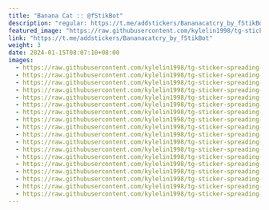 ```yaml
---
title: "Banana Cat :: @fStikBot"
description: "regular: https://t.me/addstickers/Bananacatcry_by_fStikBot"
featured_image: "https://raw.githubusercontent.com/kylelin1998/tg-sticker-spreading-worldwide-images/main/img/2d8cdbe3-b911-4201-840a-f6cf66c53acb.jpg"
link: "https://t.me/addstickers/Bananacatcry_by_fStikBot"
weight: 3
date: 2024-01-15T08:07:10+08:00
images:
  - https://raw.githubusercontent.com/kylelin1998/tg-sticker-spreading-worldwide-images/main/img/2d8cdbe3-b911-4201-840a-f6cf66c53acb.jpg
  - https://raw.githubusercontent.com/kylelin1998/tg-sticker-spreading-worldwide-images/main/img/3de18954-c490-4ed4-b9d9-fde9f7c6cbbf.jpg
  - https://raw.githubusercontent.com/kylelin1998/tg-sticker-spreading-worldwide-images/main/img/ac4923b1-ff17-42a8-a7a0-fd1b2925fc51.jpg
  - https://raw.githubusercontent.com/kylelin1998/tg-sticker-spreading-worldwide-images/main/img/e9627553-958b-43eb-bb94-65f89b43c1e8.jpg
  - https://raw.githubusercontent.com/kylelin1998/tg-sticker-spreading-worldwide-images/main/img/34a2decd-6209-42a5-be8e-ecd607612a50.jpg
  - https://raw.githubusercontent.com/kylelin1998/tg-sticker-spreading-worldwide-images/main/img/0fcb9d6f-282f-4d0d-bb85-85d6b3965afa.jpg
  - https://raw.githubusercontent.com/kylelin1998/tg-sticker-spreading-worldwide-images/main/img/9d8e3607-a5ff-48f3-87de-6a3b746eb156.jpg
  - https://raw.githubusercontent.com/kylelin1998/tg-sticker-spreading-worldwide-images/main/img/4379a84f-550f-4440-8c9d-ceb8592dac01.jpg
  - https://raw.githubusercontent.com/kylelin1998/tg-sticker-spreading-worldwide-images/main/img/56e69646-1b80-4f6e-b16c-dde238022e6a.jpg
  - https://raw.githubusercontent.com/kylelin1998/tg-sticker-spreading-worldwide-images/main/img/d246d3c7-0e6c-413e-90cd-b0fd38b67daa.jpg
  - https://raw.githubusercontent.com/kylelin1998/tg-sticker-spreading-worldwide-images/main/img/82b2b291-b975-418d-96d3-12fe4919a15b.jpg
  - https://raw.githubusercontent.com/kylelin1998/tg-sticker-spreading-worldwide-images/main/img/e75f877a-7be2-412e-b937-4670f09f392d.jpg
  - https://raw.githubusercontent.com/kylelin1998/tg-sticker-spreading-worldwide-images/main/img/5e83c8ba-e0e0-48ee-831c-3563172609d4.jpg
  - https://raw.githubusercontent.com/kylelin1998/tg-sticker-spreading-worldwide-images/main/img/0b1f91e0-0130-425b-a843-9baee302de36.jpg
  - https://raw.githubusercontent.com/kylelin1998/tg-sticker-spreading-worldwide-images/main/img/5f2c5fce-aebc-4d6a-b314-2d1cdc7b4395.jpg
  - https://raw.githubusercontent.com/kylelin1998/tg-sticker-spreading-worldwide-images/main/img/dc4039ac-eb9b-4cbe-a381-16431ba53dc2.jpg
  - https://raw.githubusercontent.com/kylelin1998/tg-sticker-spreading-worldwide-images/main/img/61e6e237-433a-4127-b7e3-07a24f3cd5ed.jpg
  - https://raw.githubusercontent.com/kylelin1998/tg-sticker-spreading-worldwide-images/main/img/d51284d9-bb3e-40bd-af97-4984b914e639.jpg
---
```

